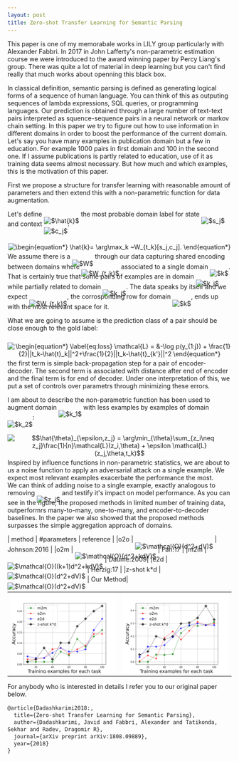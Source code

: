 ```yaml
---
layout: post
title: Zero-shot Transfer Learning for Semantic Parsing
---
```


This paper is one of my memorabale works in LILY group particularly with Alexander Fabbri.
In 2017 in John Lafferty's non-parametric estimation course we were introduced to the award winning paper by Percy Liang's group. 
There was quite a lot of material in deep learning but you can't find really that much works about openning this black box. 

In classical definition, semantic parsing is defined as generating logical forms of a sequence of human language. 
You can think of this as outputing sequences of lambda expressions, SQL queries, or programming languages. 
Our prediction is obtained through a large number of text-text pairs interpreted as squence-sequence pairs in a neural network or markov chain setting.
In this paper we try to figure out how to use information in different domains in order to boost the performance of the current domain. 
Let's say you have many examples in publication domain but a few in education. For example 1000 pairs in first domain and 100 in the second one.
If I assume publications is partly related to education, use of it as training data seems almost necessary. 
But how much and which examples, this is the motivation of this paper. 

First we propose a structure for transfer learning with reasonable amount of parameters and then extend this with a non-parametric function for data augmentation. 

Let's define <img alt="$\hat{k}$" src="https://cdn.jsdelivr.net/gh/dadashkarimi/dadashkarimi.github.io/svgs/49aba54ceee6ccc063d260ddeee91092.svg?invert_in_darkmode" align="middle" width="9.041505pt" height="31.42161pt" style="position:relative;top:10px"/> the most probable domain label for state <img alt="$s_j$" src="https://cdn.jsdelivr.net/gh/dadashkarimi/dadashkarimi.github.io/svgs/227f4d8d12b0de49c4ca84f74fa98023.svg?invert_in_darkmode" align="middle" width="13.75836pt" height="14.10255pt" style="position:relative;top:10px"/> and context <img alt="$c_j$" src="https://cdn.jsdelivr.net/gh/dadashkarimi/dadashkarimi.github.io/svgs/5b4e948631c62d0fd9a96da246b0e5c3.svg?invert_in_darkmode" align="middle" width="13.16898pt" height="14.10255pt" style="position:relative;top:10px"/>: 
<p align="center"><img alt="\begin{equation*}&#10;  \hat{k}= \arg\max_k ~W_{t_k}[s_j,c_j].&#10;\end{equation*}" src="https://cdn.jsdelivr.net/gh/dadashkarimi/dadashkarimi.github.io/svgs/6c585225a9ac1966e961a79c8ca918de.svg?invert_in_darkmode" align="middle" width="173.5965pt" height="26.441415pt" style="position:relative;top:10px"/></p>
We assume there is a <img alt="$W$" src="https://cdn.jsdelivr.net/gh/dadashkarimi/dadashkarimi.github.io/svgs/84c95f91a742c9ceb460a83f9b5090bf.svg?invert_in_darkmode" align="middle" width="17.74179pt" height="22.38192pt" style="position:relative;top:10px"/> through our data capturing shared encoding between domains where <img alt="$W_{t_k}$" src="https://cdn.jsdelivr.net/gh/dadashkarimi/dadashkarimi.github.io/svgs/c6305193e9ca3d649b9d7c9af217c372.svg?invert_in_darkmode" align="middle" width="26.754915pt" height="22.38192pt" style="position:relative;top:10px"/> associated to a single domain <img alt="$k$" src="https://cdn.jsdelivr.net/gh/dadashkarimi/dadashkarimi.github.io/svgs/63bb9849783d01d91403bc9a5fea12a2.svg?invert_in_darkmode" align="middle" width="9.041505pt" height="22.74591pt" style="position:relative;top:10px"/>. 
That is certainly true that some pairs of examples are in domain <img alt="$k_i$" src="https://cdn.jsdelivr.net/gh/dadashkarimi/dadashkarimi.github.io/svgs/ec71f47b6aee7b3cd545386b93601915.svg?invert_in_darkmode" align="middle" width="13.15941pt" height="22.74591pt" style="position:relative;top:10px"/> while partially related to domain <img alt="$k_j$" src="https://cdn.jsdelivr.net/gh/dadashkarimi/dadashkarimi.github.io/svgs/75c9e9a3fab35d4c380586a9713adfe4.svg?invert_in_darkmode" align="middle" width="14.607615pt" height="22.74591pt" style="position:relative;top:10px"/>.
The data speaks by itself and we expect <img alt="$W_{t_k}$" src="https://cdn.jsdelivr.net/gh/dadashkarimi/dadashkarimi.github.io/svgs/c6305193e9ca3d649b9d7c9af217c372.svg?invert_in_darkmode" align="middle" width="26.754915pt" height="22.38192pt" style="position:relative;top:10px"/>, the corrosponding row for domain <img alt="$k$" src="https://cdn.jsdelivr.net/gh/dadashkarimi/dadashkarimi.github.io/svgs/63bb9849783d01d91403bc9a5fea12a2.svg?invert_in_darkmode" align="middle" width="9.041505pt" height="22.74591pt" style="position:relative;top:10px"/>, ends up with the most relevant space for it.

What we are going to assume is the prediction class of a pair should be close enough to the gold label: 
<p align="center"><img alt="\begin{equation*}&#10;  \label{eq:loss}&#10;  \mathcal{L} = &amp;-\log p(y_{1:j}) + \frac{1}{2}||t_k-\hat{t}_k||^2+\frac{1}{2}||t_k-\hat{t}_{k'}||^2&#10;\end{equation*}" src="https://cdn.jsdelivr.net/gh/dadashkarimi/dadashkarimi.github.io/svgs/88343fd9bb2be52a5c062048193f671c.svg?invert_in_darkmode" align="middle" width="334.1184pt" height="32.950665pt" style="position:relative;top:10px"/></p>
the first term is simple back-propagation step for a pair of encoder-decoder. 
The second term is associated with distance after end of encoder and the final term is for end of decoder.
Under one interpretation of this, we put a set of controls over parametrs through minimizing these errors. 

I am about to describe the non-parametric function has been used to augment domain <img alt="$k_1$" src="https://cdn.jsdelivr.net/gh/dadashkarimi/dadashkarimi.github.io/svgs/aa90653a26bc63b138fb304972d81589.svg?invert_in_darkmode" align="middle" width="15.05394pt" height="22.74591pt" style="position:relative;top:10px"/> with less examples by examples of domain <img alt="$k_2$" src="https://cdn.jsdelivr.net/gh/dadashkarimi/dadashkarimi.github.io/svgs/a8ebf8c468236800b8ed78d42ddbfa57.svg?invert_in_darkmode" align="middle" width="15.05394pt" height="22.74591pt" style="position:relative;top:10px"/>:

<p align="center"><img alt="$$\hat{\theta}_{\epsilon,z_j} = \arg\min_{\theta}\sum_{z_i\neq z_j}\frac{1}{n}\mathcal{L}(z_i,\theta) + \epsilon \mathcal{L}(z_j,\theta,t_k)$$" src="https://cdn.jsdelivr.net/gh/dadashkarimi/dadashkarimi.github.io/svgs/93e10d0815b6f3fccd44c9b2d9f106ca.svg?invert_in_darkmode" align="middle" width="313.29375pt" height="44.682495pt" style="position:relative;top:10px"/></p>

Inspired by influence functions in non-parametric statistics, we are about to us a noise function to apply an adversarial attack on a single example.
We expect most relevant examples exacerbate the performance the most.  
We can think of adding noise to a single example, exactly analogous to removing <img alt="$z_j$" src="https://cdn.jsdelivr.net/gh/dadashkarimi/dadashkarimi.github.io/svgs/700a81b4d291f0886b3d00e93646e013.svg?invert_in_darkmode" align="middle" width="13.697805pt" height="14.10255pt" style="position:relative;top:10px"/> and testify it's impact on model performance.
As you can see in the figure, the proposed methods in limited number of training data, outperformrs many-to-many, one-to-many, and encoder-to-decoder baselines. 
In the paper we also showed that the proposed methods surpasses the simple aggregation approach of domains. 

  | method | \#parameters | reference |
  |o2o | <img alt="$\mathcal{O}(d^2+dV)$" src="https://cdn.jsdelivr.net/gh/dadashkarimi/dadashkarimi.github.io/svgs/6f63643ed191fe3ad50033e0524ff28b.svg?invert_in_darkmode" align="middle" width="83.904315pt" height="26.70657pt" style="position:relative;top:10px"/>  | Johnson:2016 |
  |o2m | <img alt="$\mathcal{O}(d^2+kdV)$" src="https://cdn.jsdelivr.net/gh/dadashkarimi/dadashkarimi.github.io/svgs/d1ca1e04e531c7353468ecb450c908ec.svg?invert_in_darkmode" align="middle" width="92.9478pt" height="26.70657pt" style="position:relative;top:10px"/> |  Fan:17 | 
  |m2m | <img alt="$\mathcal{O}((k+1)d^2+kdV)$" src="https://cdn.jsdelivr.net/gh/dadashkarimi/dadashkarimi.github.io/svgs/ab9a71b630af950d15d25009978449ae.svg?invert_in_darkmode" align="middle" width="142.960785pt" height="26.70657pt" style="position:relative;top:10px"/> | Daume:2009|
  |e2d | <img alt="$\mathcal{O}(d^2+dV)$" src="https://cdn.jsdelivr.net/gh/dadashkarimi/dadashkarimi.github.io/svgs/6f63643ed191fe3ad50033e0524ff28b.svg?invert_in_darkmode" align="middle" width="83.904315pt" height="26.70657pt" style="position:relative;top:10px"/> | Herzig:17 |
  |z-shot k*d |<img alt="$\mathcal{O}(d^2+dV)$" src="https://cdn.jsdelivr.net/gh/dadashkarimi/dadashkarimi.github.io/svgs/6f63643ed191fe3ad50033e0524ff28b.svg?invert_in_darkmode" align="middle" width="83.904315pt" height="26.70657pt" style="position:relative;top:10px"/> | Our Method|


<table style="width:100%">
  <tr>
 	<th>
	    <img src="/images/m2m-o2m-e2d-cal.svg"/>
	</th>
	<th>
	    <img src="/images/m2m-o2m-e2d-pub.svg"/>
	</th>
  </tr>
</table>

For anybody who is interested in details I refer you to our original paper below.

```
@article{Dadashkarimi2018:,
  title={Zero-shot Transfer Learning for Semantic Parsing},
  author={Dadashkarimi, Javid and Fabbri, Alexander and Tatikonda, Sekhar and Radev, Dragomir R},
  journal={arXiv preprint arXiv:1808.09889},
  year={2018}
}
``` 
